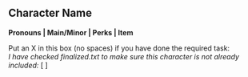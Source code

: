 ## Character Name

**Pronouns | Main/Minor | Perks | Item**

Put an X in this box (no spaces) if you have done the required task:  
*I have checked finalized.txt to make sure this character is not already included:* [ ]
